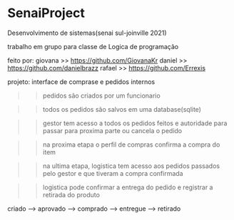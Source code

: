 # SenaiProject

Desenvolvimento de sistemas(senai sul-joinville 2021)

trabalho em grupo para classe de Logica de programação 

feito por:
giovana >> https://github.com/GiovanaKr
daniel  >> https://github.com/danielbrazz
rafael  >> https://github.com/Errexis

projeto: interface de comprase e pedidos internos

>>pedidos são criados por um funcionario

>>todos os pedidos são salvos em uma database(sqlite)

>>gestor tem acesso a todos os pedidos feitos e autoridade para passar para proxima parte ou cancela o pedido

>>na proxima etapa o perfil de compras confirma a compra do item

>>na ultima etapa, logistica tem acesso aos pedidos passados pelo gestor e que tiveram a compra confirmada

>>logistica pode confirmar a entrega do pedido e registrar a retirada do produto

criado --> aprovado --> comprado --> entregue --> retirado
